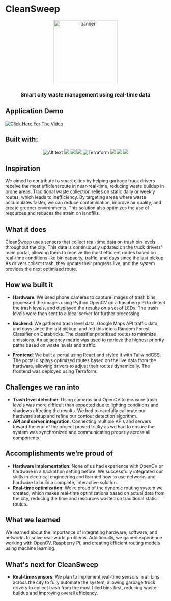 # CleanSweep
<div align="center">
  <img alt="banner" src="https://github.com/user-attachments/assets/d3f997ef-7b3c-49c8-8c1c-45a2f995db83" width="200" height="200">
  
  ### Smart city waste management using real-time data
</div>

## Application Demo
[![Click Here For The Video](https://github.com/user-attachments/assets/246b14be-ca35-43c7-9157-0d859b74b019)](https://youtu.be/iU_6u-RygyQ)

## Built with:
<div align="center">
  <img alt="Alt text" src="https://img.shields.io/badge/JavaScript-F7DF1E.svg?style=for-the-badge&logo=JavaScript&logoColor=black"/>
  <img src=https://img.shields.io/badge/React-61DAFB.svg?style=for-the-badge&logo=React&logoColor=black>
  <img src=https://img.shields.io/badge/Tailwind%20CSS-06B6D4.svg?style=for-the-badge&logo=Tailwind-CSS&logoColor=white>
  <img src=https://img.shields.io/badge/Node.js-5FA04E.svg?style=for-the-badge&logo=nodedotjs&logoColor=white>
  <img src="https://img.shields.io/badge/Terraform-7B42BC.svg?style=for-the-badge&logo=terraform&logoColor=white" alt="Terraform">
  <img src=https://img.shields.io/badge/OpenCV-5C3EE8.svg?style=for-the-badge&logo=opencv&logoColor=white>
  <img src=https://img.shields.io/badge/Google%20Maps%20API-4285F4.svg?style=for-the-badge&logo=googlemaps&logoColor=white>
  <img src=https://img.shields.io/badge/Raspberry%20Pi-C51A4A.svg?style=for-the-badge&logo=raspberrypi&logoColor=white>
</div>



## Inspiration
We aimed to contribute to smart cities by helping garbage truck drivers receive the most efficient route in near-real-time, reducing waste buildup in prone areas. Traditional waste collection relies on static daily or weekly routes, which leads to inefficiency. By targeting areas where waste accumulates faster, we can reduce contamination, improve air quality, and create greener environments. This solution also optimizes the use of resources and reduces the strain on landfills.

## What it does
CleanSweep uses sensors that collect real-time data on trash bin levels throughout the city. This data is continuously updated on the truck drivers' main portal, allowing them to receive the most efficient routes based on real-time conditions like bin capacity, traffic, and days since the last pickup. As drivers collect trash, they update their progress live, and the system provides the next optimized route.

## How we built it
- **Hardware**: We used phone cameras to capture images of trash bins, processed the images using Python OpenCV on a Raspberry Pi to detect the trash levels, and displayed the results on a set of LEDs. The trash levels were then sent to a local server for further processing.
  
- **Backend**: We gathered trash level data, Google Maps API traffic data, and days since the last pickup, and fed this into a Random Forest Classifier on Databricks. The classifier prioritized routes to minimize emissions. An adjacency matrix was used to retrieve the highest priority paths based on waste levels and traffic.

- **Frontend**: We built a portal using React and styled it with TailwindCSS. The portal displays optimized routes based on the live data from the hardware, allowing drivers to adjust their routes dynamically. The frontend was deployed using Terraform.

## Challenges we ran into
- **Trash level detection**: Using cameras and OpenCV to measure trash levels was more difficult than expected due to lighting conditions and shadows affecting the results. We had to carefully calibrate our hardware setup and refine our contour detection algorithm.
- **API and server integration**: Connecting multiple APIs and servers toward the end of the project proved tricky as we had to ensure the system was synchronized and communicating properly across all components.

## Accomplishments we’re proud of
- **Hardware implementation**: None of us had experience with OpenCV or hardware in a hackathon setting before. We successfully integrated our skills in electrical engineering and learned how to use networks and hardware to build a complete, interactive solution.
- **Real-time optimization**: We’re proud of the dynamic routing system we created, which makes real-time optimizations based on actual data from the city, reducing the time and resources wasted on traditional static routes.

## What we learned
We learned about the importance of integrating hardware, software, and networks to solve real-world problems. Additionally, we gained experience working with OpenCV, Raspberry Pi, and creating efficient routing models using machine learning.

## What's next for CleanSweep
- **Real-time sensors**: We plan to implement real-time sensors in all bins across the city to fully automate the system, allowing garbage truck drivers to collect trash from the most filled bins first, reducing waste buildup and improving overall efficiency.
